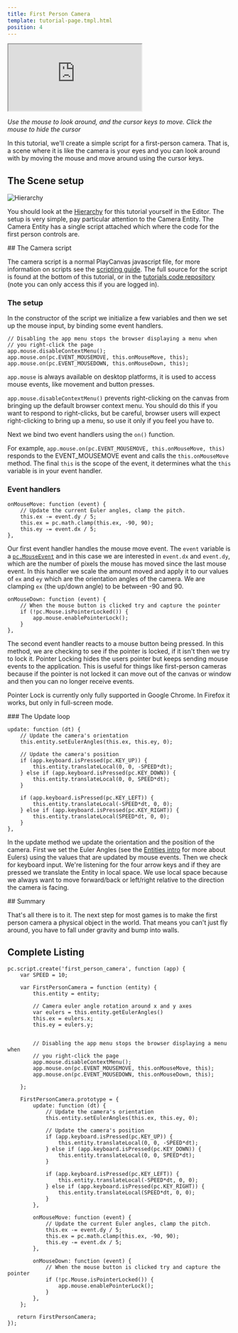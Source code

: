 ```yaml
---
title: First Person Camera
template: tutorial-page.tmpl.html
position: 4
---
```


<iframe src="http://apps.playcanvas.com/playcanvas/tutorials/first_person_camera?overlay=false" ></iframe>

*Use the mouse to look around, and the cursor keys to move. Click the mouse to hide the cursor*

In this tutorial, we'll create a simple script for a first-person camera. That is, a scene where it is like the camera is your eyes and you can look around with by moving the mouse and move around using the cursor keys.

## The Scene setup

![Hierarchy][1]

You should look at the [Hierarchy][2] for this tutorial yourself in the Editor. The setup is very simple, pay particular attention to the Camera Entity. The Camera Entity has a single script attached which where the code for the first person controls are.

## The Camera script

The camera script is a normal PlayCanvas javascript file, for more information on scripts see the [scripting guide][3]. The full source for the script is found at the bottom of this tutorial, or in the [tutorials code repository][4] (note you can only access this if you are logged in).

### The setup

In the constructor of the script we initialize a few variables and then we set up the mouse input, by binding some event handlers.

~~~javascript~~~
// Disabling the app menu stops the browser displaying a menu when
// you right-click the page
app.mouse.disableContextMenu();
app.mouse.on(pc.EVENT_MOUSEMOVE, this.onMouseMove, this);
app.mouse.on(pc.EVENT_MOUSEDOWN, this.onMouseDown, this);
~~~

`app.mouse` is always available on desktop platforms, it is used to access mouse events, like movement and button presses.

`app.mouse.disableContextMenu()` prevents right-clicking on the canvas from bringing up the default browser context menu. You should do this if you want to respond to right-clicks, but be careful, browser users will expect right-clicking to bring up a menu, so use it only if you feel you have to.

Next we bind two event handlers using the `on()` function.

For example, `app.mouse.on(pc.EVENT_MOUSEMOVE, this.onMouseMove, this)` responds to the EVENT_MOUSEMOVE event and calls the `this.onMouseMove` method. The final `this` is the scope of the event, it determines what the `this` variable is in your event handler.

### Event handlers

~~~javascript~~~
onMouseMove: function (event) {
    // Update the current Euler angles, clamp the pitch.
    this.ex -= event.dy / 5;
    this.ex = pc.math.clamp(this.ex, -90, 90);
    this.ey -= event.dx / 5;
},
~~~

Our first event handler handles the mouse move event. The `event` variable is a [`pc.MouseEvent`][5] and in this case we are interested in `event.dx` and `event.dy`, which are the number of pixels the mouse has moved since the last mouse event. In this handler we scale the amount moved and apply it to our values of `ex` and `ey` which are the orientation angles of the camera. We are clamping `ex` (the up/down angle) to be between -90 and 90.

~~~javascript~~~
onMouseDown: function (event) {
    // When the mouse button is clicked try and capture the pointer
    if (!pc.Mouse.isPointerLocked()) {
        app.mouse.enablePointerLock();
    }
},
~~~

The second event handler reacts to a mouse button being pressed. In this method, we are checking to see if the pointer is locked, if it isn't then we try to lock it. Pointer Locking hides the users pointer but keeps sending mouse events to the application. This is useful for things like first-person cameras because if the pointer is not locked it can move out of the canvas or window and then you can no longer receive events.

<div class="pc-notice-message pc-small">
Pointer Lock is currently only fully supported in Google Chrome. In Firefox it works, but only in full-screen mode.
</div>

### The Update loop

~~~javascript~~~
update: function (dt) {
    // Update the camera's orientation
    this.entity.setEulerAngles(this.ex, this.ey, 0);

    // Update the camera's position
    if (app.keyboard.isPressed(pc.KEY_UP)) {
        this.entity.translateLocal(0, 0, -SPEED*dt);
    } else if (app.keyboard.isPressed(pc.KEY_DOWN)) {
        this.entity.translateLocal(0, 0, SPEED*dt);
    }

    if (app.keyboard.isPressed(pc.KEY_LEFT)) {
        this.entity.translateLocal(-SPEED*dt, 0, 0);
    } else if (app.keyboard.isPressed(pc.KEY_RIGHT)) {
        this.entity.translateLocal(SPEED*dt, 0, 0);
    }
},
~~~

In the update method we update the orientation and the position of the camera. First we set the Euler Angles (see the [Entities intro][6] for more about Eulers) using the values that are updated by mouse events. Then we check for keyboard input. We're listening for the four arrow keys and if they are pressed we translate the Entity in local space. We use local space because we always want to move forward/back or left/right relative to the direction the camera is facing.

## Summary

That's all there is to it. The next step for most games is to make the first person camera a physical object in the world. That means you can't just fly around, you have to fall under gravity and bump into walls.

## Complete Listing

~~~javascript~~~
pc.script.create('first_person_camera', function (app) {
    var SPEED = 10;

    var FirstPersonCamera = function (entity) {
        this.entity = entity;

        // Camera euler angle rotation around x and y axes
        var eulers = this.entity.getEulerAngles()
        this.ex = eulers.x;
        this.ey = eulers.y;


        // Disabling the app menu stops the browser displaying a menu when
        // you right-click the page
        app.mouse.disableContextMenu();
        app.mouse.on(pc.EVENT_MOUSEMOVE, this.onMouseMove, this);
        app.mouse.on(pc.EVENT_MOUSEDOWN, this.onMouseDown, this);

    };

    FirstPersonCamera.prototype = {
        update: function (dt) {
            // Update the camera's orientation
            this.entity.setEulerAngles(this.ex, this.ey, 0);

            // Update the camera's position
            if (app.keyboard.isPressed(pc.KEY_UP)) {
                this.entity.translateLocal(0, 0, -SPEED*dt);
            } else if (app.keyboard.isPressed(pc.KEY_DOWN)) {
                this.entity.translateLocal(0, 0, SPEED*dt);
            }

            if (app.keyboard.isPressed(pc.KEY_LEFT)) {
                this.entity.translateLocal(-SPEED*dt, 0, 0);
            } else if (app.keyboard.isPressed(pc.KEY_RIGHT)) {
                this.entity.translateLocal(SPEED*dt, 0, 0);
            }
        },

        onMouseMove: function (event) {
            // Update the current Euler angles, clamp the pitch.
            this.ex -= event.dy / 5;
            this.ex = pc.math.clamp(this.ex, -90, 90);
            this.ey -= event.dx / 5;
        },

        onMouseDown: function (event) {
            // When the mouse button is clicked try and capture the pointer
            if (!pc.Mouse.isPointerLocked()) {
                app.mouse.enablePointerLock();
            }
        },
    };

   return FirstPersonCamera;
});
~~~

[2]: https://playcanvas.com/editor/scene/329653
[3]: /user-manual/scripting/
[4]: https://playcanvas.com/project/186/code
[5]: /engine/api/stable/symbols/pc.MouseEvent.html
[6]: /tutorials/beginner/manipulating-entities/

[1]: /images/tutorials/first_person_camera_pack.png

